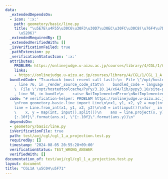 ```yaml
---
data:
  _extendedDependsOn:
  - icon: ':x:'
    path: geometory/basic/line.py
    title: "\u5E7E\u4F55\u30C6\u30F3\u30D7\u30EC\u30FC\u30C8(\u76F4\u7DDA\u30FB\u7DDA\
      \u5206)"
  _extendedRequiredBy: []
  _extendedVerifiedWith: []
  _isVerificationFailed: true
  _pathExtension: py
  _verificationStatusIcon: ':x:'
  attributes:
    PROBLEM: https://onlinejudge.u-aizu.ac.jp/courses/library/4/CGL/1/CGL_1_A
    links:
    - https://onlinejudge.u-aizu.ac.jp/courses/library/4/CGL/1/CGL_1_A
  bundledCode: "Traceback (most recent call last):\n  File \"/opt/hostedtoolcache/PyPy/3.10.14/x64/lib/pypy3.10/site-packages/onlinejudge_verify/documentation/build.py\"\
    , line 76, in _render_source_code_stat\n    bundled_code = language.bundle(\n\
    \  File \"/opt/hostedtoolcache/PyPy/3.10.14/x64/lib/pypy3.10/site-packages/onlinejudge_verify/languages/python.py\"\
    , line 96, in bundle\n    raise NotImplementedError\nNotImplementedError\n"
  code: "# verification-helper: PROBLEM https://onlinejudge.u-aizu.ac.jp/courses/library/4/CGL/1/CGL_1_A\n\
    \nfrom geometory.basic.line import Line\n\nx1, y1, x2, y2 = map(int, input().split())\n\
    line = Line.from_int(x1, y1, x2, y2)\n\nQ = int(input())\nfor _ in range(Q):\n\
    \    x, y = map(int, input().split())\n    ans = line.project(x, y)\n    print(\"\
    {:.10f}\".format(ans.x), \"{:.10f}\".format(ans.y))\n"
  dependsOn:
  - geometory/basic/line.py
  isVerificationFile: true
  path: test/aoj/cgl/cgl_1_a_projection.test.py
  requiredBy: []
  timestamp: '2024-08-05 20:55:28+09:00'
  verificationStatus: TEST_WRONG_ANSWER
  verifiedWith: []
documentation_of: test/aoj/cgl/cgl_1_a_projection.test.py
layout: document
title: "CGL1A \u5C04\u5F71"
---
```


